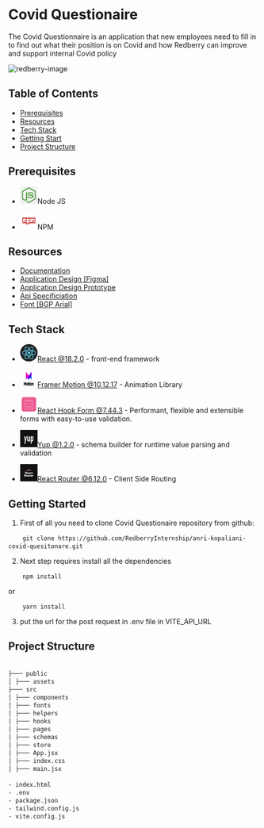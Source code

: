 # Covid Questionaire

The Covid Questionnaire is an application that new employees need to fill in to find out what their position is on Covid and how Redberry can improve and support internal Covid policy

![redberry-image](https://github.com/RedberryInternship/anri-kopaliani-covid-quesitonare/assets/73776304/c88ca96d-9014-4a3e-a449-b91672a77c14)

## Table of Contents

- [Prerequisites](#Prerequisites)
- [Resources](#resources)
- [Tech Stack](#tech-stack)
- [Getting Start](#getting-started)
- [Project Structure](#project-structure)

## Prerequisites

- <p><img src="./readme/assets/node.png" width="35" height="35" />Node JS</p>
- <p><img src="./readme/assets/npm-logo.png"  width="35" height="35"/>NPM </p>

## Resources

- <a href="https://redberry.gitbook.io/assignment-i-covid-questionaire/">Documentation</a>
- <a href="https://www.figma.com/file/56t2BI25FcD0LAIjR4GVkQ/%E1%83%99%E1%83%98%E1%83%97%E1%83%AE%E1%83%95%E1%83%90%E1%83%A0%E1%83%98?node-id=37%3A3">Application Design [Figma]</a>
- <a href="https://www.figma.com/proto/56t2BI25FcD0LAIjR4GVkQ/%E1%83%99%E1%83%98%E1%83%97%E1%83%AE%E1%83%95%E1%83%90%E1%83%A0%E1%83%98?node-id=37-3&starting-point-node-id=1%3A2&scaling=contain">Application Design Prototype</a>
- <a href="https://covid19.devtest.ge/api-specs">Api Specificiation</a>
- <a href="https://fonts.ge/ka/font/13/BPG-Arial">Font [BGP Arial]</a>

## Tech Stack

- <p><img src="./readme/assets/react-icon.png" width="35" height="35" /><a href="https://react.dev/">React @18.2.0</a> - front-end framework</p>
- <p><img src="./readme/assets/framer.png" width="35" height="35" /><a href="https://www.framer.com/motion/">Framer Motion @10.12.17</a> - Animation Library</p>
- <p><img src="./readme/assets/react-hook-form-logo.png" width="35" height="35" /><a href="https://react-hook-form.com/">React Hook Form @7.44.3</a> - Performant, flexible and extensible forms with easy-to-use validation.</p>
- <p><img src="./readme/assets/yup.webp" width="35" height="35"/><a href="https://github.com/jquense/yup">Yup @1.2.0</a> - schema builder for runtime value parsing and validation</p>
- <p><img src="./readme/assets/router.jpg" width="35" height="35"/><a href="https://reactrouter.com/en/main" >React Router @6.12.0</a> - Client Side Routing</p>

## Getting Started

1. First of all you need to clone Covid Questionaire repository from github:

```
    git clone https://github.com/RedberryInternship/anri-kopaliani-covid-quesitonare.git
```

2. Next step requires install all the dependencies

```
    npm install
```

or

```
    yarn install
```

3. put the url for the post request in .env file in VITE_API_URL

## Project Structure

```

├─── public
│ ├─── assets
├─── src
│ ├─── components
│ ├─── fonts
│ ├─── helpers
│ ├─── hooks
│ ├─── pages
│ ├─── schemas
│ ├─── store
│ ├─── App.jsx
│ ├─── index.css
│ ├─── main.jsx

- index.html
- .env
- package.json
- tailwind.config.js
- vite.config.js
```

